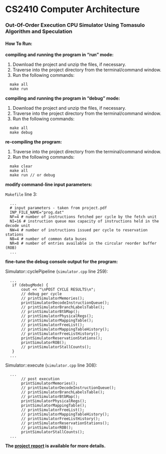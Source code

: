# CS2410 Computer Architecture


### Out-Of-Order Execution CPU Simulator Using Tomasulo Algorithm and Speculation

#### How To Run:

**compiling and running the program in “run” mode:**

1. Download the project and unzip the files, if necessary.
2. Traverse into the project directory from the terminal/command window.
3. Run the following commands:

```
  make all
  make run
```

**compiling and running the program in “debug” mode:**

1. Download the project and unzip the files, if necessary.
2. Traverse into the project directory from the terminal/command window.
3. Run the following commands:

```
  make all
  make debug
```

**re-compiling the program:**

1. Traverse into the project directory from the terminal/command window.
2. Run the following commands:

```
  make clear
  make all
  make run // or debug
```

**modify command-line input parameters:**

`Makefile` line 3:

```
  ...
  # input parameters - taken from project.pdf
  INP_FILE_NAME="prog.dat"
  NF=4 # number of instructions fetched per cycle by the fetch unit
  NI=16 # instruction queue max capacity of instructions held in the decode unit
  NW=4 # number of instructions issued per cycle to reservation stations
  NB=4 # number of common data buses
  NR=8 # number of entries available in the circular reorder buffer (ROB)
  ...
```

**fine-tune the debug console output for the program:**

Simulator::cyclePipeline (`simulator.cpp` line 259):

```
  ...
   if (debugMode) {
       cout << "\nPOST CYCLE RESULTS\n";
       // debug per cycle
       // printSimulatorMemories();
       printSimulatorDecodeInstructionQueue();
       // printSimulatorBranchLabelsTable();
       // printSimulatorBtbMap();
       // printSimulatorPhysicalRegs();
       // printSimulatorMappingTable();
       // printSimulatorFreeList();
       // printSimulatorMappingTableHistory();
       // printSimulatorFreeListHistory();
       printSimulatorReservationStations();
       printSimulatorROB();
       // printSimulatorStallCounts();
   }
  ...
```

Simulator::execute (`simulator.cpp` line 308):

```
  ...
       // post execution
       printSimulatorMemories();
       // printSimulatorDecodeInstructionQueue();
       // printSimulatorBranchLabelsTable();
       // printSimulatorBtbMap();
       printSimulatorPhysicalRegs();
       printSimulatorMappingTable();
       // printSimulatorFreeList();
       // printSimulatorMappingTableHistory();
       // printSimulatorFreeListHistory();
       // printSimulatorReservationStations();
       // printSimulatorROB();
       printSimulatorStallCounts();
  ...
```

**The [project report](https://github.com/Jacob-Hoff-man/cs2410/blob/main/Project%20Final%20Report%20Jacob%20Hoffman.pdf) is available for more details.**
